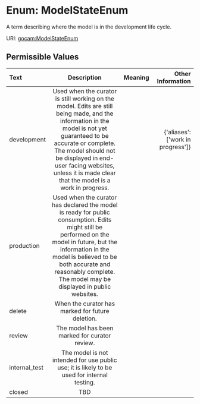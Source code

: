 
# Enum: ModelStateEnum

A term describing where the model is in the development life cycle.

URI: [gocam:ModelStateEnum](https://w3id.org/gocam/ModelStateEnum)


## Permissible Values

| Text | Description | Meaning | Other Information |
| :--- | :---: | :---: | ---: |
| development | Used when the curator is still working on the model. Edits are still being made, and the information in the model is not yet guaranteed to be accurate or complete. The model should not be displayed in end-user facing websites, unless it is made clear that the model is a work in progress. |  | {'aliases': ['work in progress']} |
| production | Used when the curator has declared the model is ready for public consumption. Edits might still be performed on the model in future, but the information in the model is believed to be both accurate and reasonably complete. The model may be displayed in public websites. |  |  |
| delete | When the curator has marked for future deletion. |  |  |
| review | The model has been marked for curator review. |  |  |
| internal_test | The model is not intended for use public use; it is likely to be used for internal testing. |  |  |
| closed | TBD |  |  |
